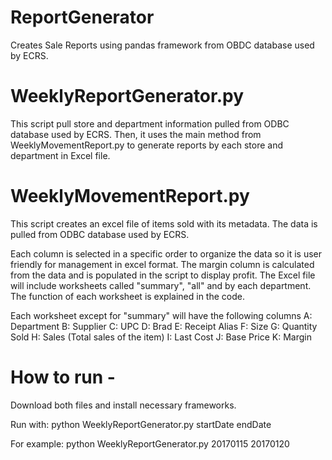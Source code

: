 # ReportGenerator
Creates Sale Reports using pandas framework from OBDC database used by ECRS.

# WeeklyReportGenerator.py

This script pull store and department information pulled from ODBC database used by ECRS.
Then, it uses the main method from WeeklyMovementReport.py to generate reports by each store and department in Excel file. 


# WeeklyMovementReport.py
This script creates an excel file of items sold with its metadata. The data is pulled from ODBC database used by ECRS.

Each column is selected in a specific order to organize the data so it is user friendly for management in excel format. The margin column is calculated from the data and is populated in the script to display profit. The Excel file will include worksheets called "summary", "all" and by each department. The function of each worksheet is explained in the code.

Each worksheet except for "summary" will have the following columns
A: Department
B: Supplier
C: UPC
D: Brad
E: Receipt Alias
F: Size 
G: Quantity Sold
H: Sales (Total sales of the item)
I: Last Cost
J: Base Price
K: Margin




# How to run - 

Download both files and install necessary frameworks.

Run with:
python WeeklyReportGenerator.py startDate endDate

For example:
python WeeklyReportGenerator.py 20170115 20170120


